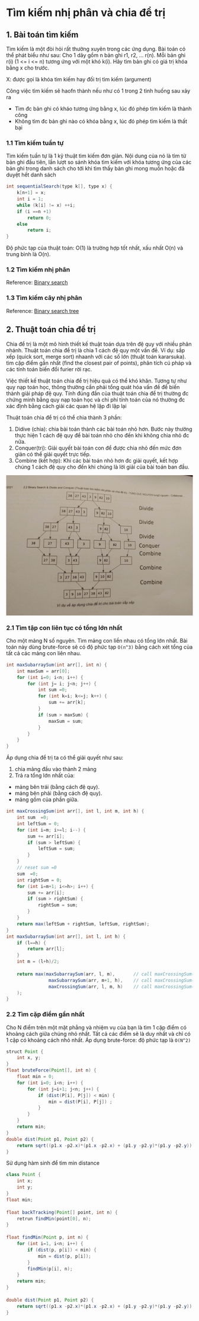 # Tìm kiếm nhị phân và chia để trị

## 1. Bài toán tìm kiếm

Tìm kiếm là một đòi hỏi rất thường xuyên trong các ứng dụng. Bài toán có thể phát biểu như sau:
Cho 1 dãy gồm n bản ghi r1, r2, ... r(n). Mỗi bản ghi r(i) (1 <= i <= n) tương ứng với một khó k(i). Hãy tìm bản ghi có giá trị khóa bằng x cho trước.

X: được gọi là khóa tìm kiếm hay đối trị tìm kiếm (argument)

Công việc tìm kiếm sẽ haofn thành nếu như có 1 trong 2 tình huống sau xảy ra
- Tìm đc bản ghi có kháo tương ứng bằng x, lúc đó phép tìm kiếm là thành công
- Không tìm đc bản ghi nào có khóa bằng x, lúc đó phép tìm kiếm là thất bại

### 1.1 Tìm kiếm tuần tự

Tìm kiếm tuần tự là 1 kỹ thuật tìm kiếm đơn giản. Nội dung của nó là tìm từ bản ghi đầu tiên, lần lượt so sánh khóa tìm kiếm với khóa tương ứng của các bản ghi trong danh sách cho tới khi tìm thấy bản ghi mong muốn hoặc đã duyệt hết danh sách

```java
int sequentialSearch(type k[], type x) {
    k[n+1] = x;
    int i = 1;
    while (k[i] != x) ++i;
    if (i ==n +1) 
        return 0;
    else
        return i;
}
```
Độ phức tạp của thuật toán: O(1) là trường hợp tốt nhất, xấu nhất O(n) và trung bình là O(n).

### 1.2 Tìm kiếm nhị phân

Reference: [Binary search](blog-post-1.html?algorithm=binary-search)

### 1.3 Tìm kiếm cây nhị phân

Reference: [Binary search tree](blog-post-1.html?algorithm=binary_search_tree)

## 2. Thuật toán chia để trị

Chia để trị là một mô hình thiết kế thuật toán dựa trên đệ quy với nhiều phân nhánh.
Thuật toán chia để trị là chia 1 cách đệ quy một vấn đề. Ví dụ: sắp xếp (quick sort, merge sort) nhaanh với các số lớn (thuật toán kararsuka). tìm cặp điểm gần nhất  (find the closest pair of points), phân tích cú pháp và các tính toán biến đổi furier rời rạc.

Việc thiết kế thuật toán chia để trị hiệu quả có thể khó khăn. Tương tự như quy nạp toán học, thông thường cần phải tổng quát hóa vấn đề để biến thành giải pháp đệ quy. Tính đúng đắn của thuật toán chia để trị thường đc chứng minh bằng quy nạp toán học và chi phí tính toán của nó thường đc xác định bằng cách giải các quan hệ lặp đi lặp lại

Thuật toán chia để trị có thể chia thành 3 phần:

1. Didive (chia): chia bài toán thành các bài toán nhỏ hơn. Bước này thường thực hiện 1 cách đệ quy để bài toán nhỏ cho đến khi không chia nhỏ đc nữa.
2. Conquer(trị): Giải quyết bài toán con để được chia nhỏ đến mức đơn giản có thể giải quyết trực tiếp.
3. Combine (kết hợp):  Khi các bài toán nhỏ hơn đc giải quyết, kết hợp chúng 1 cách đệ quy cho đến khi chúng là lời giải của bài toán ban đầu.

<img src="blog/algorithm/img/divide_and_conquer.png" style="display: block; margin-right: auto; margin-left: auto;">

### 2.1 Tìm tập con liên tục có tổng lớn nhất

Cho một mảng N số nguyên. Tìm mảng con liền nhau có tổng lớn nhất. Bài toán này dùng brute-force sẽ có độ phức tạp `O(n^3)` bằng cách xét tổng của tất cả các mảng con liên nhau.

```java
int maxSubarraySum(int arr[], int n) {
    int maxSum = arr[0];
    for (int i=0; i<n; i++) {
        for (int j= i; j<n; j++) {
            int sum =0;
            for (int k=i; k<=j; k++) {
                sum += arr[k];
            }
            if (sum > maxSum) {
                maxSum = sum;
            }
        }
    }
}
```
Áp dụng chia để trị ta có thể giải quyết như sau:

1. chia mảng đầu vào thành 2 mảng
2. Trả ra tổng lớn nhất của:
- mảng bên trái (bằng cách đệ quy).
- mảng bên phải (bằng cách đệ quy).
- mảng gồm của phần giữa.

``` java
int maxCrossingSum(int arr[], int l, int m, int h) {
    int sum  =0;
    int leftSum = 0;
    for (int i=m; i>=l; i--) {
        sum += arr[i];
        if (sum > leftSum) {
            leftSum = sum;
        }
    }
    // reset sum =0
    sum  =0;
    int rightSum = 0;
    for (int i=m+1; i<=h>; i++) {
        sum += arr[i];
        if (sum > rightSum) {
            rightSum = sum;
        }
    }
    return max(leftSum + rightSum, leftSum, rightSum);
}
int maxSubarraySum(int arr[], int l, int h) {
    if (l==h) {
        return arr[l];
    }
    int m = (l+h)/2;

    return max(maxSubarraySum(arr, l, m),       // call maxCrossingSum(l, (m+l)/2, m)
                maxSubarraySum(arr, m+1, h),    // call maxCrossingSum(m+1, (m+1+h)/2, h)
                maxCrossingSum(arr, l, m, h)    // call maxCrossingSum(arr, l, m, h)
    );
}

```

### 2.2 Tìm cặp điểm gần nhất

Cho N điểm trên một mặt phẳng và nhiệm vụ của bạn là tìm 1 cặp điểm có khoảng cách giữa chúng nhỏ nhất. Tất cả các điểm sẽ là duy nhất và chỉ có 1 cặp có khoảng cách nhỏ nhất.
Áp dụng brute-force: độ phức tạp là `O(N^2)`
```java
struct Point {
    int x, y;
}
float bruteForce(Point[], int n) {
    float min = 0;
    for (int i=0; i<n; i++) {
        for (int j=i+1; j<n; j++) {
            if (dist(P[i], P[j]) < min) {
                min = dist(P[i], P[j]) ;
            }
        }
    }
    return min;
}
double dist(Point p1, Point p2) {
    return sqrt((p1.x -p2.x)*(p1.x -p2.x) + (p1.y -p2.y)*(p1.y -p2.y));
}
```

Sử dụng hàm sinh để tìm min distance

```java
class Point {
    int x;
    int y;
}
float min;

float backTracking(Point[] point, int n) {
    retrun findMin(point[0], n);
}

float findMin(Point p, int n) {
    for (int i=1, i<n; i++) {
        if (dist(p, p[i]) < min) {
            min = dist(p, p[i]);
        }
        findMin(p[i], n);
    }
    return min;
}

double dist(Point p1, Point p2) {
    return sqrt((p1.x -p2.x)*(p1.x -p2.x) + (p1.y -p2.y)*(p1.y -p2.y));
}
```
